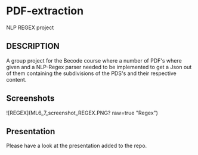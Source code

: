 # PDF-extraction
NLP REGEX project

## DESCRIPTION
A group project for the Becode course where a number of PDF's where given and a NLP-Regex parser needed to be implemented to get a Json out of them containing the subdivisions of the PDS's and their respective content.

## Screenshots
![REGEX](ML6_7_screenshot_REGEX.PNG? raw=true "Regex")

## Presentation
Please have a look at the presentation added to the repo.
